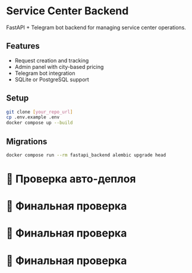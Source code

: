 # Service Center Backend

FastAPI + Telegram bot backend for managing service center operations.

## Features

- Request creation and tracking
- Admin panel with city-based pricing
- Telegram bot integration
- SQLite or PostgreSQL support

## Setup

```bash
git clone [your_repo_url]
cp .env.example .env
docker compose up --build
```

## Migrations

```bash
docker compose run --rm fastapi_backend alembic upgrade head
```

# 🤖 Проверка авто-деплоя
# 🎯 Финальная проверка
# 🎯 Финальная проверка
# 🎯 Финальная проверка
